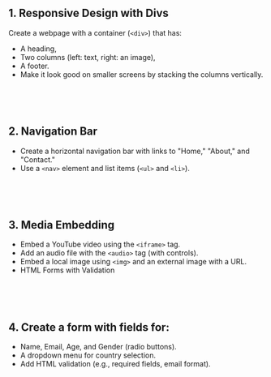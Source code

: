 ## 1. Responsive Design with Divs

Create a webpage with a container (`<div>`) that has:

- A heading,
- Two columns (left: text, right: an image),
- A footer.
- Make it look good on smaller screens by stacking the columns vertically.

&nbsp;

&nbsp;

## 2. Navigation Bar

- Create a horizontal navigation bar with links to "Home," "About," and "Contact."
- Use a `<nav>` element and list items (`<ul>` and `<li>`).

&nbsp;

&nbsp;

## 3. Media Embedding

- Embed a YouTube video using the `<iframe>` tag.
- Add an audio file with the `<audio>` tag (with controls).
- Embed a local image using `<img>` and an external image with a URL.
- HTML Forms with Validation

&nbsp;

&nbsp;

## 4. Create a form with fields for:

- Name, Email, Age, and Gender (radio buttons).
- A dropdown menu for country selection.
- Add HTML validation (e.g., required fields, email format).
